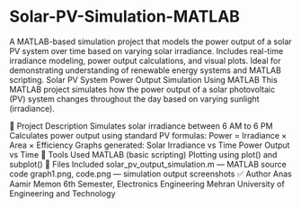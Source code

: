 # Solar-PV-Simulation-MATLAB
A MATLAB-based simulation project that models the power output of a solar PV system over time based on varying solar irradiance. Includes real-time irradiance modeling, power output calculations, and visual plots. Ideal for demonstrating understanding of renewable energy systems and MATLAB scripting.
Solar PV System Power Output Simulation Using MATLAB
This MATLAB project simulates how the power output of a solar photovoltaic (PV) system changes throughout the day based on varying sunlight (irradiance).

📌 Project Description
Simulates solar irradiance between 6 AM to 6 PM
Calculates power output using standard PV formulas: Power = Irradiance × Area × Efficiency
Graphs generated:
Solar Irradiance vs Time
Power Output vs Time
🔧 Tools Used
MATLAB (basic scripting)
Plotting using plot() and subplot()
📁 Files Included
solar_pv_output_simulation.m — MATLAB source code
graph1.png, code.png — simulation output screenshots
✅ Author
Anas Aamir Memon
6th Semester, Electronics Engineering
Mehran University of Engineering and Technology
